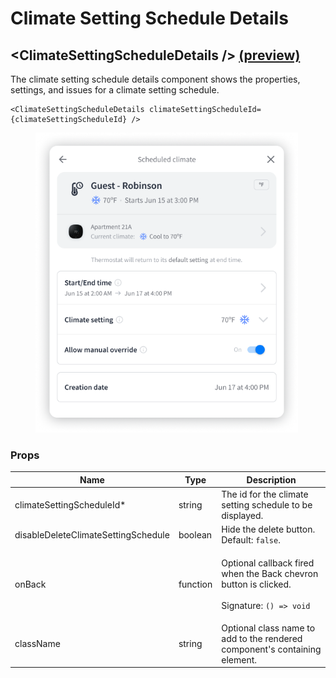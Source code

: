 # Climate Setting Schedule Details

## \<ClimateSettingScheduleDetails /> [(preview)](https://react.seam.co/?path=/docs/components-climatesettingscheduledetails--docs)

The climate setting schedule details component shows the properties, settings, and issues for a climate setting schedule.

```
<ClimateSettingScheduleDetails climateSettingScheduleId={climateSettingScheduleId} />
```



<figure><img src="../../.gitbook/assets/schedule climate.png" alt="" width="420"><figcaption></figcaption></figure>

### Props

| Name                                | Type     | Description                                                                                                       |
| ----------------------------------- | -------- | ----------------------------------------------------------------------------------------------------------------- |
| climateSettingScheduleId\*          | string   | The id for the climate setting schedule to be displayed.                                                          |
| disableDeleteClimateSettingSchedule | boolean  | Hide the delete button. Default: `false`.                                                                         |
| onBack                              | function | <p>Optional callback fired when the Back chevron button is clicked.<br><br>Signature: <code>() => void</code></p> |
| className                           | string   | Optional class name to add to the rendered component's containing element.                                        |
